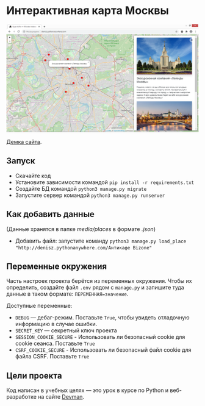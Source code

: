 # Интерактивная карта Москвы

![](screenshots/my_site.png)

[Демка сайта](http://denisz.pythonanywhere.com/).

## Запуск

- Скачайте код
- Установите зависимости командой `pip install -r requirements.txt`
- Создайте БД командой `python3 manage.py migrate`
- Запустите сервер командой `python3 manage.py runserver`

## Как добавить данные
(Данные хранятся в папке *media/places* в формате *.json*)
- Добавить файл: запустите команду `python3 manage.py load_place "http://denisz.pythonanywhere.com/Антикафе Bizone"`

## Переменные окружения

Часть настроек проекта берётся из переменных окружения. 
Чтобы их определить, создайте файл `.env` рядом с `manage.py` 
и запишите туда данные в таком формате: `ПЕРЕМЕННАЯ=значение`.

Доступные переменные:
- `DEBUG` — дебаг-режим. Поставьте `True`, чтобы увидеть отладочную информацию в случае ошибки.
- `SECRET_KEY` — секретный ключ проекта
- `SESSION_COOKIE_SECURE` - Использовать ли безопасный cookie для cookie сеанса. Поставьте `True`
- `CSRF_COOKIE_SECURE` - Использовать ли безопасный файл cookie для файла CSRF. Поставьте `True`

## Цели проекта

Код написан в учебных целях — это урок в курсе по Python 
и веб-разработке на сайте [Devman](https://dvmn.org/modules/django/lesson/yandex-afisha).
